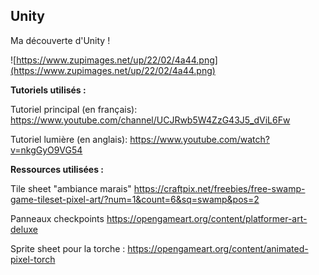 
Unity
---

Ma découverte d'Unity !

![https://www.zupimages.net/up/22/02/4a44.png](https://www.zupimages.net/up/22/02/4a44.png)

**Tutoriels utilisés :**

Tutoriel principal (en français):
https://www.youtube.com/channel/UCJRwb5W4ZzG43J5_dViL6Fw

Tutoriel lumière (en anglais):
https://www.youtube.com/watch?v=nkgGyO9VG54

**Ressources utilisées :**

Tile sheet "ambiance marais"
https://craftpix.net/freebies/free-swamp-game-tileset-pixel-art/?num=1&count=6&sq=swamp&pos=2

Panneaux checkpoints
https://opengameart.org/content/platformer-art-deluxe

Sprite sheet pour la torche :
https://opengameart.org/content/animated-pixel-torch